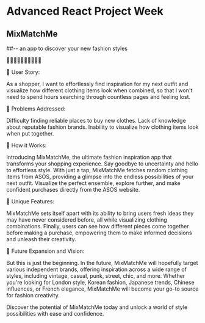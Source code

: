 # Advanced React Project Week

## MixMatchMe
##-- an app to discover your new fashion styles

🔎👗👘🧥👖👔🧣👚👠🥾

📌 User Story:

As a shopper, I want to effortlessly find inspiration for my next outfit and visualize how different clothing items look when combined, so that I won't need to spend hours searching through countless pages and feeling lost.

📌 Problems Addressed:

Difficulty finding reliable places to buy new clothes.
Lack of knowledge about reputable fashion brands.
Inability to visualize how clothing items look when put together.

📌 How it Works:

Introducing MixMatchMe, the ultimate fashion inspiration app that transforms your shopping experience. Say goodbye to uncertainty and hello to effortless style. With just a tap, MixMatchMe fetches random clothing items from ASOS, providing a glimpse into the endless possibilities of your next outfit. Visualize the perfect ensemble, explore further, and make confident purchases directly from the ASOS website.

📌 Unique Features:

MixMatchMe sets itself apart with its ability to bring users fresh ideas they may have never considered before, all while visualizing clothing combinations. Finally, users can see how different pieces come together before making a purchase, empowering them to make informed decisions and unleash their creativity.

📌 Future Expansion and Vision:

But this is just the beginning. In the future, MixMatchMe will hopefully target various independent brands, offering inspiration across a wide range of styles, including vintage, casual, punk, street, chic, and more. Whether you're looking for London style, Korean fashion, Japanese trends, Chinese influences, or French elegance, MixMatchMe will become your go-to source for fashion creativity.

Discover the potential of MixMatchMe today and unlock a world of style possibilities with ease and confidence.
